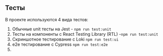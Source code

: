 ## Тесты

В проекте используются 4 вида тестов:

1. Обычные unit тесты на Jest - `npm run test:unit`
2. Тесты на компоненты с React Testing Library (RTL) -`npm run test:unit`
3. Скриншотное тестирование с Loki `npm run test:ui`
4. e2e тестирование с Cypress `npm run test:e2e`
5.
